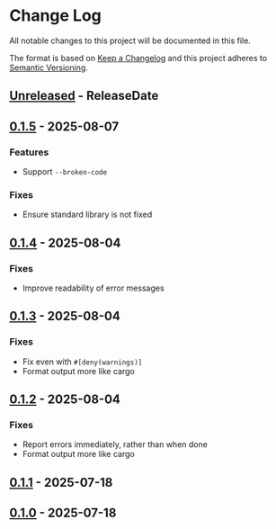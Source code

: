 # Change Log
All notable changes to this project will be documented in this file.

The format is based on [Keep a Changelog](http://keepachangelog.com/)
and this project adheres to [Semantic Versioning](http://semver.org/).

<!-- next-header -->
## [Unreleased] - ReleaseDate

## [0.1.5] - 2025-08-07

### Features

- Support `--broken-code`

### Fixes

- Ensure standard library is not fixed

## [0.1.4] - 2025-08-04

### Fixes

- Improve readability of error messages

## [0.1.3] - 2025-08-04

### Fixes

- Fix even with `#[deny(warnings)]`
- Format output more like cargo

## [0.1.2] - 2025-08-04

### Fixes

- Report errors immediately, rather than when done
- Format output more like cargo

## [0.1.1] - 2025-07-18

## [0.1.0] - 2025-07-18

<!-- next-url -->
[Unreleased]: https://github.com/crate-ci/cargo-fixit/compare/v0.1.5...HEAD
[0.1.5]: https://github.com/crate-ci/cargo-fixit/compare/v0.1.4...v0.1.5
[0.1.4]: https://github.com/crate-ci/cargo-fixit/compare/v0.1.3...v0.1.4
[0.1.3]: https://github.com/crate-ci/cargo-fixit/compare/v0.1.2...v0.1.3
[0.1.2]: https://github.com/crate-ci/cargo-fixit/compare/v0.1.1...v0.1.2
[0.1.1]: https://github.com/crate-ci/cargo-fixit/compare/v0.1.0...v0.1.1
[0.1.0]: https://github.com/crate-ci/cargo-fixit/compare/904e75e...v0.1.0
